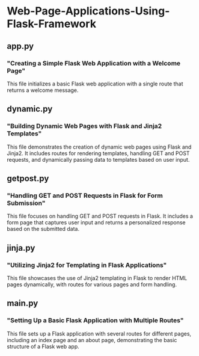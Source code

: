 # Web-Page-Applications-Using-Flask-Framework

## app.py
### "Creating a Simple Flask Web Application with a Welcome Page"
This file initializes a basic Flask web application with a single route that returns a welcome message.

## dynamic.py
### "Building Dynamic Web Pages with Flask and Jinja2 Templates"
This file demonstrates the creation of dynamic web pages using Flask and Jinja2. It includes routes for rendering templates, handling GET and POST requests, and dynamically passing data to templates based on user input.

## getpost.py
### "Handling GET and POST Requests in Flask for Form Submission"
This file focuses on handling GET and POST requests in Flask. It includes a form page that captures user input and returns a personalized response based on the submitted data.

## jinja.py
### "Utilizing Jinja2 for Templating in Flask Applications"
This file showcases the use of Jinja2 templating in Flask to render HTML pages dynamically, with routes for various pages and form handling.

## main.py
### "Setting Up a Basic Flask Application with Multiple Routes"
This file sets up a Flask application with several routes for different pages, including an index page and an about page, demonstrating the basic structure of a Flask web app.

